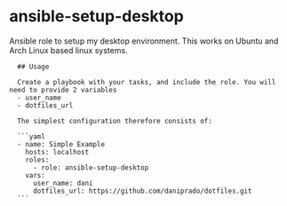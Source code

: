 # ansible-setup-desktop

Ansible role to setup my desktop environment.  This works on Ubuntu and Arch Linux based linux systems.

      ## Usage

      Create a playbook with your tasks, and include the role. You will need to provide 2 variables
      - user_name
      - dotfiles_url

      The simplest configuration therefore consists of:

      ```yaml
      - name: Simple Example
        hosts: localhost
        roles:
          - role: ansible-setup-desktop
        vars:
          user_name: dani
          dotfiles_url: https://github.com/daniprado/dotfiles.git
      ```

